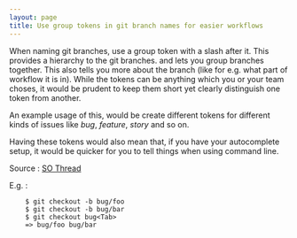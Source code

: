 ```yaml
---
layout: page
title: Use group tokens in git branch names for easier workflows
---
```


When naming git branches, use a group token with a slash after it. This provides a hierarchy to the git branches. and lets you group branches together. This also tells you more about the branch (like for e.g. what part of workflow it is in). While the tokens can be anything which you or your team choses, it would be prudent to keep them short yet clearly distinguish one token from another. 

An example usage of this, would be create different tokens for different kinds of issues like *bug*, *feature*, *story* and so on.

Having these tokens would also mean that, if you have your autocomplete setup, it would be quicker for you to tell things when using command line. 

Source : [SO Thread](http://stackoverflow.com/questions/273695/git-branch-naming-best-practices/6065944#6065944)

E.g. : 

```
	$ git checkout -b bug/foo
	$ git checkout -b bug/bar
	$ git checkout bug<Tab>
	=> bug/foo bug/bar
```